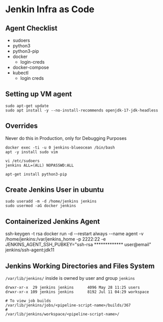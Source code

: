 # Jenkin Infra as Code

## Agent Checklist

- sudoers
- python3
- python3-pip
- docker
  - login-creds
- docker-compose
- kubectl
  - login creds 
  
## Setting up VM agent

```
sudo apt-get update
sudo apt install -y --no-install-recommends openjdk-17-jdk-headless

```

## Overrides
Never do this in Production, only for Debugging Purposes 
``` 
docker exec -ti -u 0 jenkins-blueocean /bin/bash      
apt -y install sudo vim

vi /etc/sudoers
jenkins ALL=(ALL) NOPASSWD:ALL

apt-get install python3-pip
```


## Create Jenkins User in ubuntu 
```
sudo useradd -m -d /home/jenkins jenkins
sudo usermod -aG docker jenkins
```

## Containerized Jenkins Agent 

ssh-keygen -t rsa
docker run -d --restart always --name agent -v /home/jenkins:/var/jenkins_home -p 2222:22 -e JENKINS_AGENT_SSH_PUBKEY="ssh-rsa *************  user@email" jenkins/ssh-agent:jdk11


## Jenkins Working Directories and Files System

`/var/lib/jenkins/`
inside is owned by user and group `jenkins`
```
drwxr-xr-x  29 jenkins jenkins      4096 May 28 11:25 users
drwxr-xr-x 109 jenkins jenkins      8192 Jul 11 04:29 workspace
```


```
# To view job builds
/var/lib/jenkins/jobs/<pipeline-script-name>/builds/367
# 
/var/lib/jenkins/workspace/<pipeline-script-name>/
```

